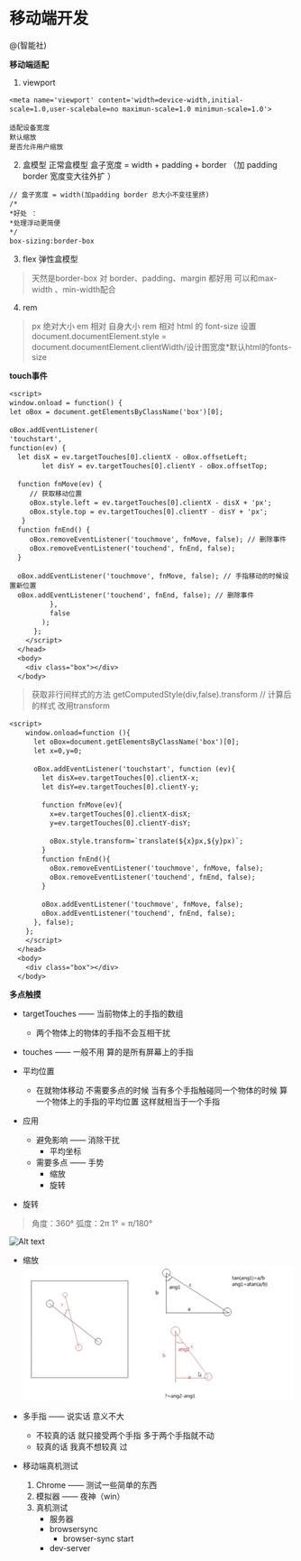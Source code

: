 # 移动端开发

@(智能社)

**移动端适配**
1. viewport 
```
<meta name='viewport' content='width=device-width,initial-scale=1.0,user-scalebale=no maximun-scale=1.0 minimun-scale=1.0'> 

适配设备宽度
默认缩放 
是否允许用户缩放
```

2. 盒模型
正常盒模型 盒子宽度 = width + padding + border （加 padding border 宽度变大往外扩 ）
```
// 盒子宽度 = width(加padding border 总大小不变往里挤)
/*
*好处 ：
*处理浮动更简便
*/ 
box-sizing:border-box
```

3. flex 弹性盒模型
> 天然是border-box
> 对 border、padding、margin 都好用
> 可以和max-width 、min-width配合

4. rem
> px 绝对大小
em 相对 自身大小
rem 相对 html 的 font-size
> 设置document.documentElement.style = document.documentElement.clientWidth/设计图宽度*默认html的fonts-size


**touch事件**
```
<script>
window.onload = function() {
let oBox = document.getElementsByClassName('box')[0];

oBox.addEventListener(
'touchstart',
function(ev) {
  let disX = ev.targetTouches[0].clientX - oBox.offsetLeft;
        let disY = ev.targetTouches[0].clientY - oBox.offsetTop;

  function fnMove(ev) {
     // 获取移动位置
     oBox.style.left = ev.targetTouches[0].clientX - disX + 'px';
     oBox.style.top = ev.targetTouches[0].clientY - disY + 'px';
   }
  function fnEnd() {
     oBox.removeEventListener('touchmove', fnMove, false); // 删除事件
     oBox.removeEventListener('touchend', fnEnd, false);
  }

  oBox.addEventListener('touchmove', fnMove, false); // 手指移动的时候设置新位置
  oBox.addEventListener('touchend', fnEnd, false); // 删除事件
          },
          false
        );
      };
    </script>
  </head>
  <body>
    <div class="box"></div>
  </body>
```

> 获取非行间样式的方法
> getComputedStyle(div,false).transform // 计算后的样式
改用transform

```
<script>
    window.onload=function (){
      let oBox=document.getElementsByClassName('box')[0];
      let x=0,y=0;

      oBox.addEventListener('touchstart', function (ev){
        let disX=ev.targetTouches[0].clientX-x;
        let disY=ev.targetTouches[0].clientY-y;

        function fnMove(ev){
          x=ev.targetTouches[0].clientX-disX;
          y=ev.targetTouches[0].clientY-disY;

          oBox.style.transform=`translate(${x}px,${y}px)`;
        }
        function fnEnd(){
          oBox.removeEventListener('touchmove', fnMove, false);
          oBox.removeEventListener('touchend', fnEnd, false);
        }

        oBox.addEventListener('touchmove', fnMove, false);
        oBox.addEventListener('touchend', fnEnd, false);
      }, false);
    };
    </script>
  </head>
  <body>
    <div class="box"></div>
  </body>
```

**多点触摸**
- targetTouches —— 当前物体上的手指的数组 
	- 两个物体上的物体的手指不会互相干扰
- touches —— 一般不用 算的是所有屏幕上的手指

- 平均位置
	- 在就物体移动 不需要多点的时候 当有多个手指触碰同一个物体的时候 算一个物体上的手指的平均位置 这样就相当于一个手指

- 应用
	- 避免影响  —— 消除干扰 
		- 平均坐标
	- 需要多点 —— 手势
		- 缩放
		- 旋转

- 旋转
>角度：360°
弧度：2π
1° = π/180°

![Alt text](./1561361493208.png)

- 缩放
![Alt text](./1561361323236.png)

- 多手指  —— 说实话 意义不大
	- 不较真的话 就只接受两个手指 多于两个手指就不动
	- 较真的话 我真不想较真 过

- 移动端真机测试
	1. Chrome —— 测试一些简单的东西
	2. 模拟器 —— 夜神（win）
	3. 真机测试
		-  服务器 
		-  browsersync 
			-  browser-sync start
		-  dev-server


